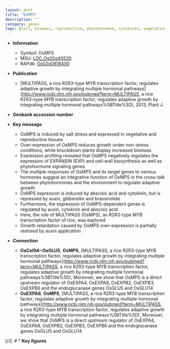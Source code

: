 ```yaml
---
layout: post
title: "OsMPS"
description: ""
category: genes
tags: [salt, biomass, reproductive, phytohormone, cytokinin, vegetative, salt stress, transcription factor, gibberellin, auxin, growth]
---
```


* **Information**  
    + Symbol: OsMPS  
    + MSU: [LOC_Os02g40530](http://rice.uga.edu/cgi-bin/ORF_infopage.cgi?orf=LOC_Os02g40530)  
    + RAPdb: [Os02g0618400](http://rapdb.dna.affrc.go.jp/viewer/gbrowse_details/irgsp1?name=Os02g0618400)  

* **Publication**  
    + [MULTIPASS, a rice R2R3-type MYB transcription factor, regulates adaptive growth by integrating multiple hormonal pathways](http://www.ncbi.nlm.nih.gov/pubmed?term=MULTIPASS, a rice R2R3-type MYB transcription factor, regulates adaptive growth by integrating multiple hormonal pathways%5BTitle%5D), 2013, Plant J.

* **Genbank accession number**  

* **Key message**  
    + OsMPS is induced by salt stress and expressed in vegetative and reproductive tissues
    + Over-expression of OsMPS reduces growth under non-stress conditions, while knockdown plants display increased biomass
    + Expression profiling revealed that OsMPS negatively regulates the expression of EXPANSIN (EXP) and cell-wall biosynthesis as well as phytohormone signaling genes
    + The multiple responses of OsMPS and its target genes to various hormones suggest an integrative function of OsMPS in the cross-talk between phytohormones and the environment to regulate adaptive growth
    + OsMPS expression is induced by abscisic acid and cytokinin, but is repressed by auxin, gibberellin and brassinolide
    + Furthermore, the expression of OsMPS-dependent genes is regulated by auxin, cytokinin and abscisic acid
    + Here, the role of MULTIPASS (OsMPS), an R2R3-type MYB transcription factor of rice, was explored
    + Growth retardation caused by OsMPS over-expression is partially restored by auxin application

* **Connection**  
    + __OsCel9A~OsGLU5__, __OsMPS__, [MULTIPASS, a rice R2R3-type MYB transcription factor, regulates adaptive growth by integrating multiple hormonal pathways](http://www.ncbi.nlm.nih.gov/pubmed?term=MULTIPASS, a rice R2R3-type MYB transcription factor, regulates adaptive growth by integrating multiple hormonal pathways%5BTitle%5D), Moreover, we show that OsMPS is a direct upstream regulator of OsEXPA4, OsEXPA8, OsEXPB2, OsEXPB3, OsEXPB6 and the endoglucanase genes OsGLU5 and OsGLU14
    + __OsEXPA8__, __OsMPS__, [MULTIPASS, a rice R2R3-type MYB transcription factor, regulates adaptive growth by integrating multiple hormonal pathways](http://www.ncbi.nlm.nih.gov/pubmed?term=MULTIPASS, a rice R2R3-type MYB transcription factor, regulates adaptive growth by integrating multiple hormonal pathways%5BTitle%5D), Moreover, we show that OsMPS is a direct upstream regulator of OsEXPA4, OsEXPA8, OsEXPB2, OsEXPB3, OsEXPB6 and the endoglucanase genes OsGLU5 and OsGLU14

[//]: # * **Key figures**  


